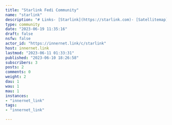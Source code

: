 ```yaml
---
title: "Starlink Fedi Community" 
name: "starlink"
description: "# Links- [Starlink](https://starlink.com)- [Satellitemap](https://satellitemap.space)- [StarlinkTrack](https://starlinktrack.com/)"
type: community
date: "2023-06-19 11:35:16"
draft: false
nsfw: false
actor_id: "https://innernet.link/c/starlink"
host: innernet.link
lastmod: "2023-06-11 01:33:31"
published: "2023-06-10 18:26:58"
subscribers: 3
posts: 2
comments: 0
weight: 2
dau: 1
wau: 1
mau: 1
instances:
- "innernet_link"
tags: 
- "innernet_link"

---
```

